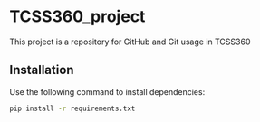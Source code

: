 # TCSS360_project

This project is a repository for GitHub and Git usage in TCSS360

## Installation
Use the following command to install dependencies:
```bash
pip install -r requirements.txt

